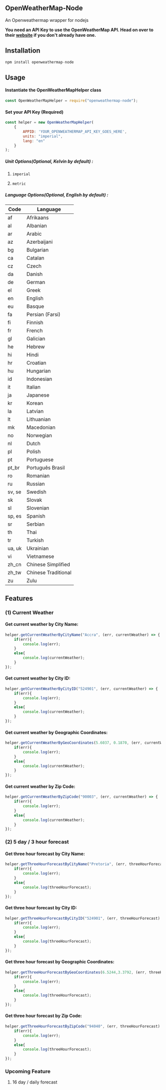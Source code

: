 ## OpenWeatherMap-Node
An Openweathermap wrapper for nodejs

**You need an API Key to use the OpenWeatherMap API. Head on over to their [website](http://openweathermap.org/) if you don't already have one.**


## Installation

``` javascript
npm install openweathermap-node
```

## Usage

#### Instantiate the OpenWeatherMapHelper class

``` javascript 
const OpenWeatherMapHelper = require("openweathermap-node");
```
#### Set your API Key (Required) 

``` javascript
const helper = new OpenWeatherMapHelper(
	{
		APPID: 'YOUR_OPENWEATHERMAP_API_KEY_GOES_HERE',
		units: "imperial",
		lang: "en"
	}
);
```


##### Unit Options(Optional, Kelvin by default) : 

1. ```imperial```

2. ```metric```

##### Language Options(Optional, English by default) : 

Code 		 | Language
------------ | -------------
af           | Afrikaans
al           | Albanian
ar           | Arabic
az           | Azerbaijani
bg           | Bulgarian
ca           | Catalan
cz           | Czech
da           | Danish
de           | German
el           | Greek
en           | English
eu           | Basque
fa           | Persian (Farsi)
fi           | Finnish
fr           | French
gl           | Galician
he           | Hebrew
hi           | Hindi
hr           | Croatian
hu           | Hungarian
id           | Indonesian
it           | Italian
ja           | Japanese
kr           | Korean
la           | Latvian
lt           | Lithuanian
mk           | Macedonian
no           | Norwegian
nl           | Dutch
pl           | Polish
pt           | Portuguese
pt_br        | Português Brasil
ro           | Romanian
ru           | Russian
sv, se       | Swedish
sk           | Slovak
sl           | Slovenian
sp, es       | Spanish
sr           | Serbian
th           | Thai
tr           | Turkish
ua, uk       | Ukrainian
vi           | Vietnamese
zh_cn        | Chinese Simplified
zh_tw        | Chinese Traditional
zu           | Zulu

## Features


### (1) Current Weather
#### Get current weather by City Name:

```javascript
helper.getCurrentWeatherByCityName("Accra", (err, currentWeather) => {
	if(err){
		console.log(err);
	}
	else{
		console.log(currentWeather);
	}
});
```

#### Get current weather by City ID:
```javascript
helper.getCurrentWeatherByCityID("524901", (err, currentWeather) => {
	if(err){
		console.log(err);
	}
	else{
		console.log(currentWeather);
	}
});
```
#### Get current weather by Geographic Coordinates:

```javascript
helper.getCurrentWeatherByGeoCoordinates(5.6037, 0.1870, (err, currentWeather) => {
	if(err){
		console.log(err);
	}
	else{
		console.log(currentWeather);
	}
});
```
#### Get current weather by Zip Code:
```javascript
helper.getCurrentWeatherByZipCode("90003", (err, currentWeather) => {
	if(err){
		console.log(err);
	}
	else{
		console.log(currentWeather);
	}
});
```
### (2) 5 day / 3 hour forecast
#### Get three hour forecast by City Name:
```javascript
helper.getThreeHourForecastByCityName("Pretoria", (err, threeHourForecast) => {
	if(err){
		console.log(err);
	}
	else{
		console.log(threeHourForecast);
	}
});

```
#### Get three hour forecast by City ID:
```javascript
helper.getThreeHourForecastByCityID("524901", (err, threeHourForecast) => {
	if(err){
		console.log(err);
	}
	else{
		console.log(threeHourForecast);
	}
});

```

#### Get three hour forecast by Geographic Coordinates:
```javascript
helper.getThreeHourForecastByGeoCoordinates(6.5244,3.3792, (err, threeHourForecast) => {
	if(err){
		console.log(err);
	}
	else{
		console.log(threeHourForecast);
	}
});

```
#### Get three hour forecast by Zip Code:
```javascript
helper.getThreeHourForecastByZipCode("94040", (err, threeHourForecast) => {
	if(err){
		console.log(err);
	}
	else{
		console.log(threeHourForecast);
	}
});

```


### Upcoming Feature
1. 16 day / daily forecast 

